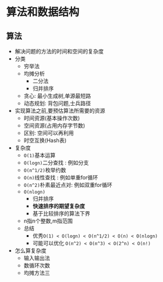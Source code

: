 # 算法和数据结构
## 算法
- 解决问题的方法的时间和空间的复杂度
- 分类
    - 穷举法
    - 均摊分析
        - 二分法
        - 归并排序
    - 贪心: 最小生成树,单源最短路
    - 动态规划: 背包问题,士兵路径
- 实现算法之前,要预估算法所需要的资源
    - 时间资源(基本操作次数)
    - 空间资源(占用内存字节数)
    - 区别: 空间可以再利用
    - 时空互换(Hash表)
- 复杂度
    - `O(1)`基本运算
    - `O(logn)`二分查找 : 例如分支
    - `O(n^1/2)`枚举约数
    - `O(n)`线性查找 : 例如单重for循环
    - `O(n^2)`朴素最近点对: 例如双重for循环
    - `O(nlogn)`
        - 归并排序
        - **快速排序的期望复杂度**
        - 基于比较排序的算法下界
    - n指n个整数,m指范围
    - 总结
        - 优秀`O(1) < O(logn) < O(n^1/2) < O(n) < O(nlogn)`
        - 可能可以优化 `O(n^2) < O(n^3) < O(2^n) < O(n!)`
- 怎么算复杂度
    - 输入输出法
    - 数循环次数
    - 均摊方法三

